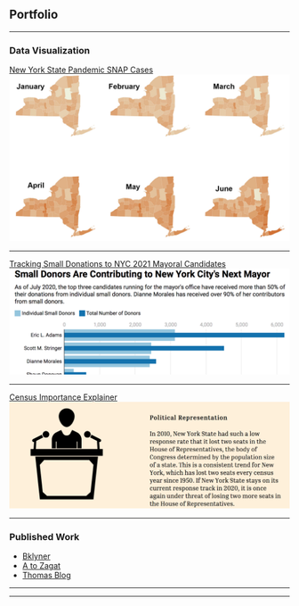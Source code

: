 ## Portfolio

---

### Data Visualization

[New York State Pandemic SNAP Cases](https://zacharysmith90.github.io/censusicon/)
<img src="images/snapmap.png?raw=true"/>

---
[Tracking Small Donations to NYC 2021 Mayoral Candidates](https://zacharysmith90.github.io/mayorsmalldonor/)
<img src="images/smalldonor.png?raw=true"/>

---
[Census Importance Explainer](https://zacharysmith90.github.io/censusicon/)
<img src="images/census.png?raw=true"/>

---

### Published Work

- [Bklyner](https://bklyner.com/author/zachary-smith/)
- [A to Zagat](https://www.atozagat.com)
- [Thomas Blog](https://blog.thomasnet.com/author/zachary-smith)

---




---
